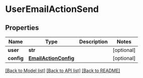 # UserEmailActionSend

## Properties
Name | Type | Description | Notes
------------ | ------------- | ------------- | -------------
**user** | **str** |  | [optional] 
**config** | [**EmailActionConfig**](EmailActionConfig.md) |  | [optional] 

[[Back to Model list]](../README.md#documentation-for-models) [[Back to API list]](../README.md#documentation-for-api-endpoints) [[Back to README]](../README.md)


